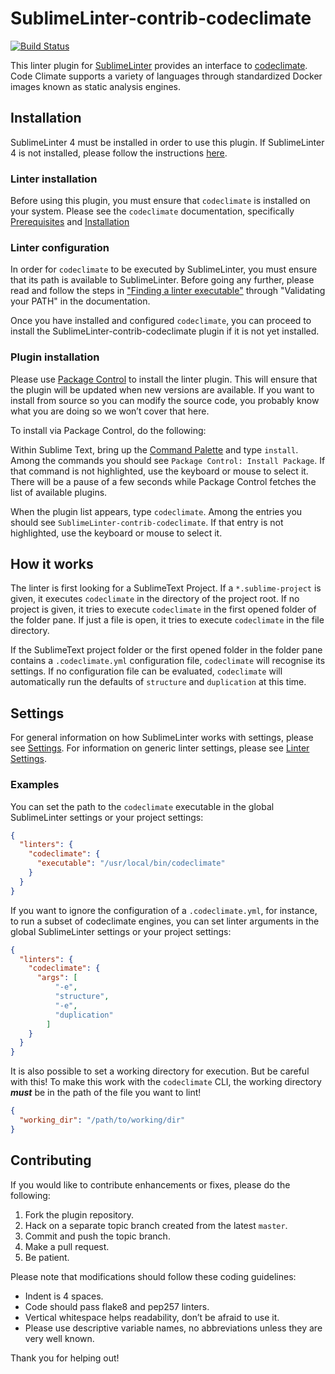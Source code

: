 SublimeLinter-contrib-codeclimate
=================================

[![Build Status](https://travis-ci.org/codeclimate/SublimeLinter-contrib-codeclimate.svg?branch=master)](https://travis-ci.org/codeclimate/SublimeLinter-contrib-codeclimate)

This linter plugin for [SublimeLinter][docs] provides an interface to [codeclimate](https://github.com/codeclimate/codeclimate). Code Climate supports a variety of languages through standardized Docker images known as static analysis engines.

## Installation
SublimeLinter 4 must be installed in order to use this plugin. If SublimeLinter 4 is not installed, please follow the instructions [here][installation].

### Linter installation
Before using this plugin, you must ensure that `codeclimate` is installed on your system. Please see the `codeclimate` documentation, specifically [Prerequisites](https://github.com/codeclimate/codeclimate#prerequisites) and [Installation](https://github.com/codeclimate/codeclimate#installation)

### Linter configuration
In order for `codeclimate` to be executed by SublimeLinter, you must ensure that its path is available to SublimeLinter. Before going any further, please read and follow the steps in ["Finding a linter executable"](http://sublimelinter.readthedocs.org/en/latest/troubleshooting.html#finding-a-linter-executable) through "Validating your PATH" in the documentation.

Once you have installed and configured `codeclimate`, you can proceed to install the SublimeLinter-contrib-codeclimate plugin if it is not yet installed.

### Plugin installation
Please use [Package Control][pc] to install the linter plugin. This will ensure that the plugin will be updated when new versions are available. If you want to install from source so you can modify the source code, you probably know what you are doing so we won’t cover that here.

To install via Package Control, do the following:

Within Sublime Text, bring up the [Command Palette][cmd] and type `install`. Among the commands you should see `Package Control: Install Package`. If that command is not highlighted, use the keyboard or mouse to select it. There will be a pause of a few seconds while Package Control fetches the list of available plugins.

When the plugin list appears, type `codeclimate`. Among the entries you should see `SublimeLinter-contrib-codeclimate`. If that entry is not highlighted, use the keyboard or mouse to select it.

## How it works
The linter is first looking for a SublimeText Project. If a `*.sublime-project` is given, it executes `codeclimate` in the directory of the project root. If no project is given, it tries to execute `codeclimate` in the first opened folder of the folder pane. If just a file is open, it tries to execute `codeclimate` in the file directory.

If the SublimeText project folder or the first opened folder in the folder pane contains a `.codeclimate.yml` configuration file, `codeclimate` will recognise its settings. If no configuration file can be evaluated, `codeclimate` will automatically run the defaults of `structure` and `duplication` at this time.

## Settings
For general information on how SublimeLinter works with settings, please see [Settings][settings]. For information on generic linter settings, please see [Linter Settings][linter-settings].

### Examples
You can set the path to the `codeclimate` executable in the global SublimeLinter settings or your project settings:

```json
{
  "linters": {
    "codeclimate": {
      "executable": "/usr/local/bin/codeclimate"
    }
  }
}
```

If you want to ignore the configuration of a `.codeclimate.yml`,  for instance, to run a subset of codeclimate engines, you can set linter arguments  in the global SublimeLinter settings or your project settings:

```json
{
  "linters": {
    "codeclimate": {
      "args": [
          "-e",
          "structure",
          "-e",
          "duplication"
        ]
    }
  }
}
```

It is also possible to set a working directory for execution. But be careful with this! To make this work with the `codeclimate` CLI, the working directory ***must*** be in the path of the file you want to lint!

```json
{
  "working_dir": "/path/to/working/dir"
}
```

## Contributing
If you would like to contribute enhancements or fixes, please do the following:

1. Fork the plugin repository.
2. Hack on a separate topic branch created from the latest `master`.
3. Commit and push the topic branch.
4. Make a pull request.
5. Be patient.

Please note that modifications should follow these coding guidelines:

- Indent is 4 spaces.
- Code should pass flake8 and pep257 linters.
- Vertical whitespace helps readability, don’t be afraid to use it.
- Please use descriptive variable names, no abbreviations unless they are very well known.

Thank you for helping out!

[docs]: http://sublimelinter.readthedocs.org
[installation]: http://sublimelinter.readthedocs.org/en/latest/installation.html
[locating-executables]: http://sublimelinter.readthedocs.org/en/latest/usage.html#how-linter-executables-are-located
[pc]: https://sublime.wbond.net/installation
[cmd]: http://docs.sublimetext.info/en/sublime-text-3/extensibility/command_palette.html
[settings]: http://sublimelinter.readthedocs.org/en/latest/settings.html
[linter-settings]: http://sublimelinter.readthedocs.org/en/latest/linter_settings.html
[inline-settings]: http://sublimelinter.readthedocs.org/en/latest/settings.html#inline-settings
